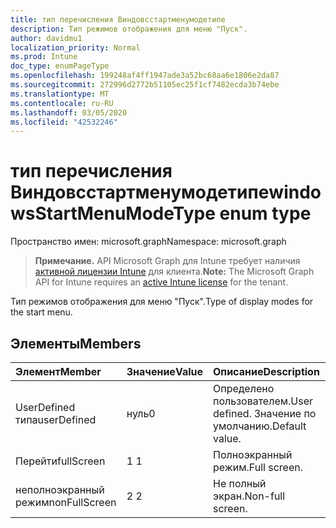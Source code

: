 ```yaml
---
title: тип перечисления Виндовсстартменумодетипе
description: Тип режимов отображения для меню "Пуск".
author: davidmu1
localization_priority: Normal
ms.prod: Intune
doc_type: enumPageType
ms.openlocfilehash: 199248af4ff1947ade3a52bc68aa6e1806e2da87
ms.sourcegitcommit: 272996d2772b51105ec25f1cf7482ecda3b74ebe
ms.translationtype: MT
ms.contentlocale: ru-RU
ms.lasthandoff: 03/05/2020
ms.locfileid: "42532246"
---
```

# <a name="windowsstartmenumodetype-enum-type"></a><span data-ttu-id="be1c3-103">тип перечисления Виндовсстартменумодетипе</span><span class="sxs-lookup"><span data-stu-id="be1c3-103">windowsStartMenuModeType enum type</span></span>

<span data-ttu-id="be1c3-104">Пространство имен: microsoft.graph</span><span class="sxs-lookup"><span data-stu-id="be1c3-104">Namespace: microsoft.graph</span></span>

> <span data-ttu-id="be1c3-105">**Примечание.** API Microsoft Graph для Intune требует наличия [активной лицензии Intune](https://go.microsoft.com/fwlink/?linkid=839381) для клиента.</span><span class="sxs-lookup"><span data-stu-id="be1c3-105">**Note:** The Microsoft Graph API for Intune requires an [active Intune license](https://go.microsoft.com/fwlink/?linkid=839381) for the tenant.</span></span>

<span data-ttu-id="be1c3-106">Тип режимов отображения для меню "Пуск".</span><span class="sxs-lookup"><span data-stu-id="be1c3-106">Type of display modes for the start menu.</span></span>

## <a name="members"></a><span data-ttu-id="be1c3-107">Элементы</span><span class="sxs-lookup"><span data-stu-id="be1c3-107">Members</span></span>
|<span data-ttu-id="be1c3-108">Элемент</span><span class="sxs-lookup"><span data-stu-id="be1c3-108">Member</span></span>|<span data-ttu-id="be1c3-109">Значение</span><span class="sxs-lookup"><span data-stu-id="be1c3-109">Value</span></span>|<span data-ttu-id="be1c3-110">Описание</span><span class="sxs-lookup"><span data-stu-id="be1c3-110">Description</span></span>|
|:---|:---|:---|
|<span data-ttu-id="be1c3-111">UserDefined типа</span><span class="sxs-lookup"><span data-stu-id="be1c3-111">userDefined</span></span>|<span data-ttu-id="be1c3-112">нуль</span><span class="sxs-lookup"><span data-stu-id="be1c3-112">0</span></span>|<span data-ttu-id="be1c3-113">Определено пользователем.</span><span class="sxs-lookup"><span data-stu-id="be1c3-113">User defined.</span></span> <span data-ttu-id="be1c3-114">Значение по умолчанию.</span><span class="sxs-lookup"><span data-stu-id="be1c3-114">Default value.</span></span>|
|<span data-ttu-id="be1c3-115">Перейти</span><span class="sxs-lookup"><span data-stu-id="be1c3-115">fullScreen</span></span>|<span data-ttu-id="be1c3-116">1 </span><span class="sxs-lookup"><span data-stu-id="be1c3-116">1</span></span>|<span data-ttu-id="be1c3-117">Полноэкранный режим.</span><span class="sxs-lookup"><span data-stu-id="be1c3-117">Full screen.</span></span>|
|<span data-ttu-id="be1c3-118">неполноэкранный режим</span><span class="sxs-lookup"><span data-stu-id="be1c3-118">nonFullScreen</span></span>|<span data-ttu-id="be1c3-119">2 </span><span class="sxs-lookup"><span data-stu-id="be1c3-119">2</span></span>|<span data-ttu-id="be1c3-120">Не полный экран.</span><span class="sxs-lookup"><span data-stu-id="be1c3-120">Non-full screen.</span></span>|




